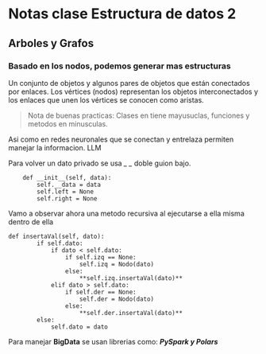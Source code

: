 # Notas clase Estructura de datos 2

## Arboles y Grafos 

### Basado en los nodos, podemos generar mas estructuras

Un conjunto de objetos y algunos pares de objetos que están conectados por enlaces. Los vértices (nodos) representan los objetos interconectados y los enlaces que unen los vértices se conocen como aristas.


> Nota de buenas practicas: Clases en tiene mayusuclas, funciones y metodos en minusculas.

Asi como en redes neuronales que se conectan y entrelaza permiten manejar la informacion. 
LLM

Para volver un dato privado se usa *_ _* doble guion bajo.

```class TreeNode:
    def __init__(self, data):
        self.__data = data
        self.left = None
        self.right = None         
```
Vamo a observar ahora una metodo recursiva al ejecutarse a ella misma dentro de ella

```
def insertaVal(self, dato):
        if self.dato:
            if dato < self.dato:
                if self.izq == None:
                    self.izq = Nodo(dato)
                else:
                    **self.izq.insertaVal(dato)**
            elif dato > self.dato:
                if self.der == None:
                    self.der = Nodo(dato)
                else:
                    **self.der.insertaVal(dato)**
        else:
            self.dato = dato
```

Para manejar **BigData** se usan librerias como: **_PySpark y Polars_**